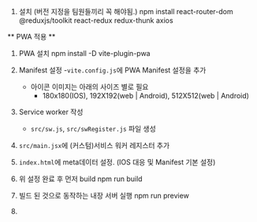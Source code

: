 1. 설치 (버전 지정을 팀원들끼리 꼭 해야됨.)
npm install react-router-dom @reduxjs/toolkit react-redux redux-thunk axios


** PWA 적용 **
1. PWA 설치 
    npm install -D vite-plugin-pwa

2. Manifest 설정
    -`vite.config.js`에 PWA Manifest 설정을 추가
    - 아이콘 이미지는 아래의 사이즈 별로 필요
        - 180x180(IOS), 192X192(web | Android), 512X512(web | Android)

3. Service worker 작성
    - `src/sw.js`, `src/swRegister.js` 파일 생성 

4. `src/main.jsx`에 (커스텀)서비스 워커 레지스터 추가

5. `index.html`에 meta데이터 설정. (IOS 대응 및 Manifest 기본 설정)

6. 위 설정 완료 후 먼저 build
    npm run build

7. 빌드 된 것으로 동작하는 내장 서버 실행
    npm run preview

8. 
